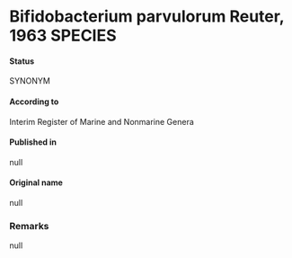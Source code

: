 # Bifidobacterium parvulorum Reuter, 1963 SPECIES

#### Status
SYNONYM

#### According to
Interim Register of Marine and Nonmarine Genera

#### Published in
null

#### Original name
null

### Remarks
null